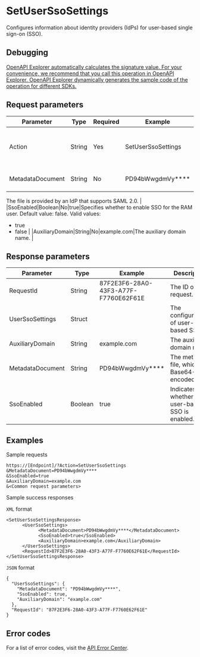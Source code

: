 # SetUserSsoSettings

Configures information about identity providers \(IdPs\) for user-based single sign-on \(SSO\).

## Debugging

[OpenAPI Explorer automatically calculates the signature value. For your convenience, we recommend that you call this operation in OpenAPI Explorer. OpenAPI Explorer dynamically generates the sample code of the operation for different SDKs.](https://api.aliyun.com/#product=Ims&api=SetUserSsoSettings&type=RPC&version=2019-08-15)

## Request parameters

|Parameter|Type|Required|Example|Description|
|---------|----|--------|-------|-----------|
|Action|String|Yes|SetUserSsoSettings|The operation that you want to perform. Set the value to SetUserSsoSettings. |
|MetadataDocument|String|No|PD94bWwgdmVy\*\*\*\*|The metadata file, which is Base64-encoded.

 The file is provided by an IdP that supports SAML 2.0. |
|SsoEnabled|Boolean|No|true|Specifies whether to enable SSO for the RAM user. Default value: false. Valid values:

 -   true
-   false |
|AuxiliaryDomain|String|No|example.com|The auxiliary domain name. |

## Response parameters

|Parameter|Type|Example|Description|
|---------|----|-------|-----------|
|RequestId|String|87F2E3F6-28A0-43F3-A77F-F7760E62F61E|The ID of the request. |
|UserSsoSettings|Struct| |The configurations of user-based SSO. |
|AuxiliaryDomain|String|example.com|The auxiliary domain name. |
|MetadataDocument|String|PD94bWwgdmVy\*\*\*\*|The metadata file, which is Base64-encoded. |
|SsoEnabled|Boolean|true|Indicates whether user-based SSO is enabled. |

## Examples

Sample requests

```
https://[Endpoint]/?Action=SetUserSsoSettings
&MetadataDocument=PD94bWwgdmVy****
&SsoEnabled=true
&AuxiliaryDomain=example.com
&<Common request parameters>
```

Sample success responses

`XML` format

```
<SetUserSsoSettingsResponse>
	  <UserSsoSettings>
		    <MetadataDocument>PD94bWwgdmVy****</MetadataDocument>
		    <SsoEnabled>true</SsoEnabled>
		    <AuxiliaryDomain>example.com</AuxiliaryDomain>
	  </UserSsoSettings>
	  <RequestId>87F2E3F6-28A0-43F3-A77F-F7760E62F61E</RequestId>
</SetUserSsoSettingsResponse>
```

`JSON` format

```
{
  "UserSsoSettings": {
    "MetadataDocument": "PD94bWwgdmVy****",
    "SsoEnabled": true,
    "AuxiliaryDomain": "example.com"
  },
  "RequestId": "87F2E3F6-28A0-43F3-A77F-F7760E62F61E"
}
```

## Error codes

For a list of error codes, visit the [API Error Center](https://error-center.alibabacloud.com/status/product/Ims).

